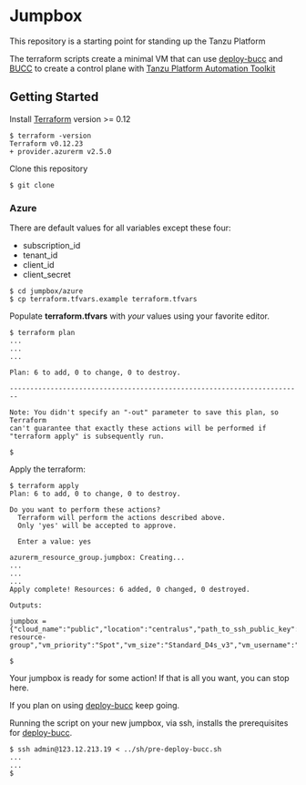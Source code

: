 # Jumpbox

This repository is a starting point for standing up the Tanzu Platform

The terraform scripts create a minimal VM that can use
[deploy-bucc](https://github.com/dashaun-cloud/deploy-bucc)
and
[BUCC](https://github.com/starkandwayne/bucc)
to create a control plane with
[Tanzu Platform Automation Toolkit](https://docs.pivotal.io/platform-automation/v4.3/index.html)



## Getting Started

Install [Terraform](https://www.terraform.io/downloads.html) version >= 0.12
```
$ terraform -version
Terraform v0.12.23
+ provider.azurerm v2.5.0
```
Clone this repository
```
$ git clone
```

### Azure

There are default values for all variables except these four:

- subscription_id
- tenant_id
- client_id
- client_secret

```
$ cd jumpbox/azure
$ cp terraform.tfvars.example terraform.tfvars
```

Populate **terraform.tfvars** with *your* values using your favorite editor.

```
$ terraform plan
...
...
...

Plan: 6 to add, 0 to change, 0 to destroy.

------------------------------------------------------------------------

Note: You didn't specify an "-out" parameter to save this plan, so Terraform
can't guarantee that exactly these actions will be performed if
"terraform apply" is subsequently run.

$
```

Apply the terraform:

```
$ terraform apply
Plan: 6 to add, 0 to change, 0 to destroy.

Do you want to perform these actions?
  Terraform will perform the actions described above.
  Only 'yes' will be accepted to approve.

  Enter a value: yes

azurerm_resource_group.jumpbox: Creating...
...
...
...
Apply complete! Resources: 6 added, 0 changed, 0 destroyed.

Outputs:

jumpbox = {"cloud_name":"public","location":"centralus","path_to_ssh_public_key":"~/.ssh/id_rsa.pub","public_ip":"123.12.213.19","resource_group_name":"jumpbox-resource-group","vm_priority":"Spot","vm_size":"Standard_D4s_v3","vm_username":"admin"}

$
```

Your jumpbox is ready for some action!  If that is all you want, you can stop here.

If you plan on using [deploy-bucc]() keep going.

Running the script on your new jumpbox, via ssh, installs the prerequisites for [deploy-bucc]().

```
$ ssh admin@123.12.213.19 < ../sh/pre-deploy-bucc.sh
...
...
$
```

